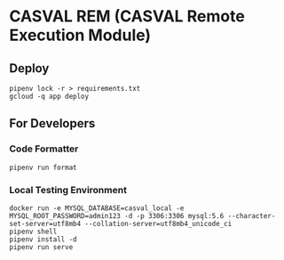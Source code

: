 # CASVAL REM (CASVAL Remote Execution Module)


## Deploy

```
pipenv lock -r > requirements.txt
gcloud -q app deploy
```

## For Developers

### Code Formatter

```
pipenv run format
```

### Local Testing Environment

```
docker run -e MYSQL_DATABASE=casval_local -e MYSQL_ROOT_PASSWORD=admin123 -d -p 3306:3306 mysql:5.6 --character-set-server=utf8mb4 --collation-server=utf8mb4_unicode_ci
pipenv shell
pipenv install -d
pipenv run serve
```

